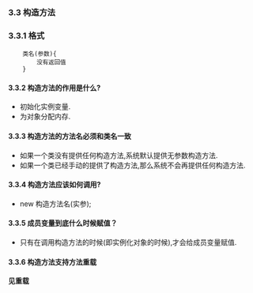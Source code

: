 ### 3.3 构造方法
### 3.3.1 格式
```
    类名(参数){
        没有返回值
    }
```
#### 3.3.2 构造方法的作用是什么?
* 初始化实例变量.
* 为对象分配内存.

#### 3.3.3 构造方法的方法名必须和类名一致
* 如果一个类没有提供任何构造方法,系统默认提供无参数构造方法.
* 如果一个类已经手动的提供了构造方法,那么系统不会再提供任何构造方法.
   
#### 3.3.4 构造方法应该如何调用?
* new 构造方法名(实参);

#### 3.3.5 成员变量到底什么时候赋值？
* 只有在调用构造方法的时候(即实例化对象的时候),才会给成员变量赋值.

#### 3.3.6 构造方法支持方法重载
**见重载**
